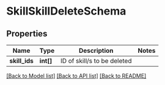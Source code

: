 # SkillSkillDeleteSchema

## Properties
Name | Type | Description | Notes
------------ | ------------- | ------------- | -------------
**skill_ids** | **int[]** | ID of skill/s to be deleted | 

[[Back to Model list]](../README.md#documentation-for-models) [[Back to API list]](../README.md#documentation-for-api-endpoints) [[Back to README]](../README.md)


